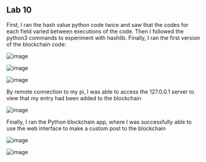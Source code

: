 ## Lab 10

<p>First, I ran the hash value python code twice and saw that the codes for each field varied between executions of the code. Then I followed the python3 commands to experiment with hashlib. Finally, I ran the first version of the blockchain code: </p>

![image](https://github.com/cromero2/Design6/assets/98184880/f49258c2-7832-40d8-b6ff-6d254498bbc4)

![image](https://github.com/cromero2/Design6/assets/98184880/7fd331ca-d5aa-486c-a9f2-3150e716f66e)

![image](https://github.com/cromero2/Design6/assets/98184880/21cb015c-8b5f-40e6-abae-f53ae8057afc)

<p>By remote connection to my pi, I was able to access the 127.0.0.1 server to view that my entry had been added to the blockchain</p>

![image](https://github.com/cromero2/Design6/assets/98184880/0a7b43e6-4ab5-48a8-ab00-0cc457aef6b8)

<p>Finally, I ran the Python blockchain app, where I was successfully able to use the web interface to make a custom post to the blockchain</p>

![image](https://github.com/cromero2/Design6/assets/98184880/23863356-e7d6-4c57-8868-52eaff5bfd6d)

![image](https://github.com/cromero2/Design6/assets/98184880/33d64efe-802c-4109-a76e-32dc2f3fd79d)


